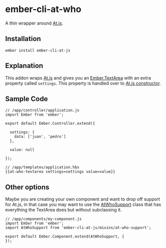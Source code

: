# ember-cli-at-who

A thin wrapper around [At.js](https://github.com/ichord/At.js).

## Installation

`ember install ember-cli-at-js`

## Explanation

This addon wraps [At.js](https://github.com/ichord/At.js) and gives you an  [Ember.TextArea](http://emberjs.com/api/classes/Ember.TextArea.html)
with an extra property called `settings`. This property is handled over to [At.js constructor](https://github.com/ichord/At.js/wiki/Base-Document#settings).

## Sample Code

```
// /app/controller/application.js
import Ember from 'ember';

export default Ember.Controller.extend({

  settings: {
    data: ['juan', 'pedro']
  },

  value: null

});
```

```
// /app/templates/application.hbs
{{at-who-textarea settings=settings value=value}}
```

## Other options

Maybe you are creating your own component and want to drop off support for
At.js, in that case you may want to use the [AtWhoSupport]() class that has
everything the TextArea does but without subclassing it.

```
// /app/components/my-component.js
import Ember from 'ember';
import AtWhoSupport from 'ember-cli-at-js/mixins/at-who-support';

export default Ember.Component.extend(AtWhoSupport, {
});

```
